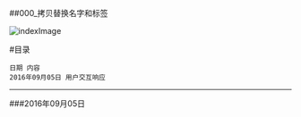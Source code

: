##000_拷贝替换名字和标签

![indexImage](./images/index.jpg)

#目录

~~~
日期 内容
2016年09月05日 用户交互响应
~~~

***
###2016年09月05日

